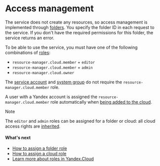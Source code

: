 # Access management

The service does not create any resources, so access management is implemented through [folders](../resource-manager/concepts/resources-hierarchy.md#folder). You specify the folder ID in each request to the service. If you don't have the required permissions for this folder, the service returns an error.

To be able to use the service, you must have one of the following combinations of [roles](../iam/concepts/access-control/roles.md):

* `resource-manager.cloud.member` + `editor`
* `resource-manager.cloud.member` + `admin`
* `resource-manager.cloud.owner`

The [service account](../iam/concepts/users/service-accounts.md) and [system group](../iam/concepts/access-control/system-group.md) do not require the `resource-manager.cloud.member` role.

A user with a Yandex account is assigned the `resource-manager.cloud.member` role automatically when [being added to the cloud](../iam/operations/users/create.md).

> [!NOTE]
>
> The `editor` and `admin` roles can be assigned for a folder or cloud: all cloud access rights are [inherited](../resource-manager/concepts/resources-hierarchy.md#access-rights-inheritance).

#### What's next

* [How to assign a folder role](../resource-manager/operations/folder/set-access-bindings.md)
* [How to assign a cloud role](../resource-manager/operations/cloud/set-access-bindings.md)
* [Learn more about roles in Yandex.Cloud](../iam/concepts/access-control/roles.md)

